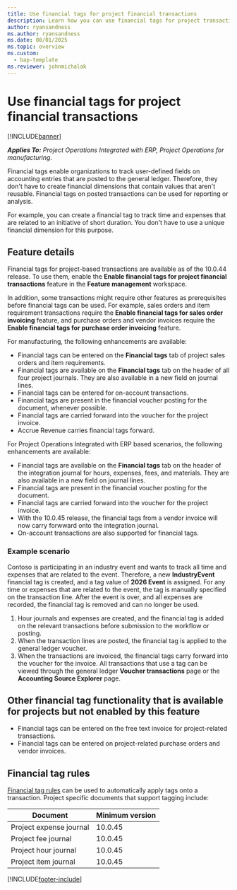 ```yaml
---
title: Use financial tags for project financial transactions
description: Learn how you can use financial tags for project transactions.
author: ryansandness
ms.author: ryansandness
ms.date: 08/01/2025
ms.topic: overview
ms.custom: 
  - bap-template
ms.reviewer: johnmichalak
---
```


# Use financial tags for project financial transactions

[!INCLUDE[banner](../includes/banner.md)]

_**Applies To:** Project Operations Integrated with ERP, Project Operations for manufacturing._

Financial tags enable organizations to track user-defined fields on accounting entries that are posted to the general ledger. Therefore, they don't have to create financial dimensions that contain values that aren't reusable. Financial tags on posted transactions can be used for reporting or analysis.

For example, you can create a financial tag to track time and expenses that are related to an initiative of short duration. You don't have to use a unique financial dimension for this purpose.

## Feature details

Financial tags for project-based transactions are available as of the 10.0.44 release. To use them, enable the **Enable financial tags for project financial transactions** feature in the **Feature management** workspace.

In addition, some transactions might require other features as prerequisites before financial tags can be used. For example, sales orders and item requirement transactions require the **Enable financial tags for sales order invoicing** feature, and purchase orders and vendor invoices require the **Enable financial tags for purchase order invoicing** feature.

For manufacturing, the following enhancements are available:

- Financial tags can be entered on the **Financial tags** tab of project sales orders and item requirements.
- Financial tags are available on the **Financial tags** tab on the header of all four project journals. They are also available in a new field on journal lines.
- Financial tags can be entered for on-account transactions.
- Financial tags are present in the financial voucher posting for the document, whenever possible.
- Financial tags are carried forward into the voucher for the project invoice.
- Accrue Revenue carries financial tags forward.

For Project Operations Integrated with ERP based scenarios, the following enhancements are available:

- Financial tags are available on the **Financial tags** tab on the header of the integration journal for hours, expenses, fees, and materials. They are also available in a new field on journal lines.
- Financial tags are present in the financial voucher posting for the document.
- Financial tags are carried forward into the voucher for the project invoice.
- With the 10.0.45 release, the financial tags from a vendor invoice will now carry forwward onto the integration journal.
- On-account transactions are also supported for financial tags.

### Example scenario

Contoso is participating in an industry event and wants to track all time and expenses that are related to the event. Therefore, a new **IndustryEvent** financial tag is created, and a tag value of **2026 Event** is assigned. For any time or expenses that are related to the event, the tag is manually specified on the transaction line. After the event is over, and all expenses are recorded, the financial tag is removed and can no longer be used.

1. Hour journals and expenses are created, and the financial tag is added on the relevant transactions before submission to the workflow or posting.
1. When the transaction lines are posted, the financial tag is applied to the general ledger voucher.
1. When the transactions are invoiced, the financial tags carry forward into the voucher for the invoice. All transactions that use a tag can be viewed through the general ledger **Voucher transactions** page or the **Accounting Source Explorer** page.

## Other financial tag functionality that is available for projects but not enabled by this feature

- Financial tags can be entered on the free text invoice for project-related transactions.
- Financial tags can be entered on project-related purchase orders and vendor invoices.

## Financial tag rules

[Financial tag rules](/dynamics365/finance/general-ledger/financial-tag-defaulting) can be used to automatically apply tags onto a transaction. Project specific documents that support tagging include:

|Document  |Minimum version  |
|---------|---------|
|Project expense journal     |10.0.45         |
|Project fee journal     |10.0.45          |
|Project hour journal     |10.0.45          |
|Project item journal     |10.0.45          |

[!INCLUDE[footer-include](../includes/footer-banner.md)]
